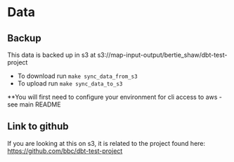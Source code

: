 # Data

## Backup

This data is backed up in s3 at s3://map-input-output/bertie_shaw/dbt-test-project
- To download run `make sync_data_from_s3`
- To upload run `make sync_data_to_s3`

**You will first need to configure your environment for cli access to aws - see main README

## Link to github
If you are looking at this on s3, it is related to the project found here: https://github.com/bbc/dbt-test-project